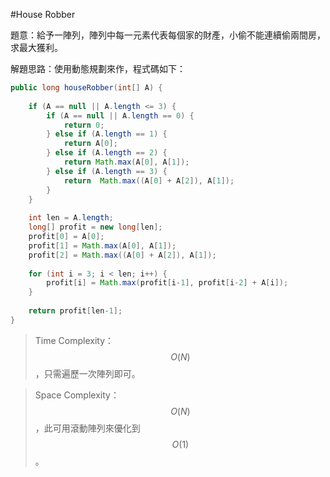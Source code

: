 #House Robber

[]()

題意：給予一陣列，陣列中每一元素代表每個家的財產，小偷不能連續偷兩間房，求最大獲利。

解題思路：使用動態規劃來作，程式碼如下：

```java
public long houseRobber(int[] A) {
    
    if (A == null || A.length <= 3) {
        if (A == null || A.length == 0) {
            return 0;
        } else if (A.length == 1) {
            return A[0];
        } else if (A.length == 2) {
            return Math.max(A[0], A[1]);
        } else if (A.length == 3) {
            return  Math.max((A[0] + A[2]), A[1]);
        }
    }
    
    int len = A.length;
    long[] profit = new long[len];
    profit[0] = A[0];
    profit[1] = Math.max(A[0], A[1]);
    profit[2] = Math.max((A[0] + A[2]), A[1]);
    
    for (int i = 3; i < len; i++) {
        profit[i] = Math.max(profit[i-1], profit[i-2] + A[i]);
    }
    
    return profit[len-1];
}
```

>Time Complexity：$$O(N)$$，只需遍歷一次陣列即可。

>Space Complexity： $$O(N)$$，此可用滾動陣列來優化到 $$O(1)$$。